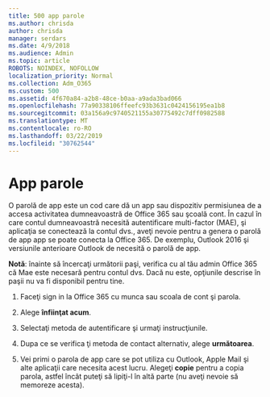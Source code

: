 ```yaml
---
title: 500 app parole
ms.author: chrisda
author: chrisda
manager: serdars
ms.date: 4/9/2018
ms.audience: Admin
ms.topic: article
ROBOTS: NOINDEX, NOFOLLOW
localization_priority: Normal
ms.collection: Adm_O365
ms.custom: 500
ms.assetid: 4f670a84-a2b8-48ce-b0aa-a9ada3bad066
ms.openlocfilehash: 77a90338106ffeefc93b3631c0424156195ea1b8
ms.sourcegitcommit: 03a156a9c9740521155a30775492c7dff0982588
ms.translationtype: MT
ms.contentlocale: ro-RO
ms.lasthandoff: 03/22/2019
ms.locfileid: "30762544"
---
```

# <a name="app-passwords"></a>App parole

O parolă de app este un cod care dă un app sau dispozitiv permisiunea de a accesa activitatea dumneavoastră de Office 365 sau şcoală cont. În cazul în care contul dumneavoastră necesită autentificare multi-factor (MAE), şi aplicaţia se conectează la contul dvs., aveţi nevoie pentru a genera o parolă de app app se poate conecta la Office 365. De exemplu, Outlook 2016 şi versiunile anterioare Outlook de necesită o parolă de app.
  
 **Notă**: înainte să încercaţi următorii paşi, verifica cu al tău admin Office 365 că Mae este necesară pentru contul dvs. Dacă nu este, opţiunile descrise în paşii nu va fi disponibil pentru tine.
  
1. Faceţi sign in la Office 365 cu munca sau scoala de cont şi parola.
    
2. Alege **înfiinţat acum**.
    
3. Selectaţi metoda de autentificare şi urmaţi instrucţiunile.
    
4. Dupa ce se verifica ţi metoda de contact alternativ, alege **următoarea**.
    
5. Vei primi o parola de app care se pot utiliza cu Outlook, Apple Mail şi alte aplicaţii care necesita acest lucru. Alegeţi **copie** pentru a copia parola, astfel încât puteţi să lipiţi-l în altă parte (nu aveţi nevoie să memoreze acesta). 
    

